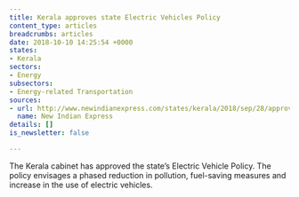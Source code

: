 ```yaml
---
title: Kerala approves state Electric Vehicles Policy
content_type: articles
breadcrumbs: articles
date: 2018-10-10 14:25:54 +0000
states:
- Kerala
sectors:
- Energy
subsectors:
- Energy-related Transportation
sources:
- url: http://www.newindianexpress.com/states/kerala/2018/sep/28/approval-for-electric-vehicle-policy-1878040.html
  name: New Indian Express
details: []
is_newsletter: false

---
```

The Kerala cabinet has approved the state’s Electric Vehicle Policy. The policy envisages a phased reduction in pollution, fuel-saving measures and increase in the use of electric vehicles.     
